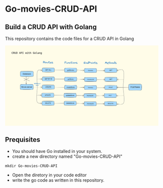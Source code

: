 # Go-movies-CRUD-API
## Build a CRUD API with Golang
This repository contains the code files for a CRUD API in Golang

![](https://github.com/imran1509/Go-movies-CRUD-API/blob/main/Assets/crud%20api%20with%20golang.png)

## Prequisites
- You should have Go installed in your system.
- create a new directory named "Go-movies-CRUD-API"
```
mkdir Go-movies-CRUD-API
```
- Open the diretory in your code editor
- write the go code as written in this repository.
